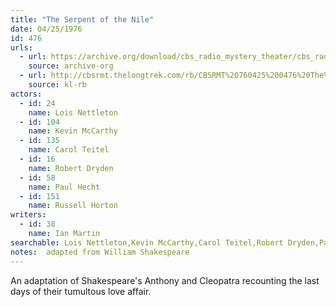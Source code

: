 ```yaml
---
title: "The Serpent of the Nile"
date: 04/25/1976
id: 476
urls: 
  - url: https://archive.org/download/cbs_radio_mystery_theater/cbs_radio_mystery_theater-0451-0500.zip/cbs_radio_mystery_theater-0451-0500%2Fcbsrmt_0476_serpent_of_the_nile.mp3
    source: archive-org
  - url: http://cbsrmt.thelongtrek.com/rb/CBSRMT%20760425%200476%20The%20Serpent%20of%20the%20Nile_wuwm.mp3
    source: kl-rb
actors:  
  - id: 24
    name: Lois Nettleton  
  - id: 104
    name: Kevin McCarthy  
  - id: 135
    name: Carol Teitel  
  - id: 16
    name: Robert Dryden  
  - id: 58
    name: Paul Hecht  
  - id: 151
    name: Russell Horton
writers:  
  - id: 38
    name: Ian Martin
searchable: Lois Nettleton,Kevin McCarthy,Carol Teitel,Robert Dryden,Paul Hecht,Russell Horton Ian Martin
notes:  adapted from William Shakespeare
---
```

An adaptation of Shakespeare's Anthony and Cleopatra recounting the last days of their tumultous love affair.